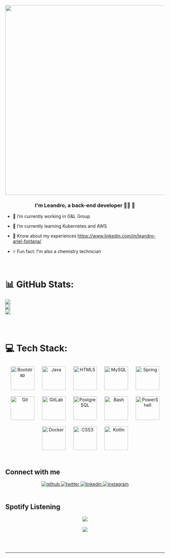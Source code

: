 <div align="center">
<img src="https://s4.gifyu.com/images/gwyneth-balucio-hello-world-1.gif" align="center" height="" width="600" />
</div>  
  

### <div align="center">I'm Leandro, a back-end developer 👨‍💻 🚀</div>  
  

- 🔭 I’m currently working in G&L Group  
  

- 🌱  I’m currently learning Kubernetes and AWS  
  

- 📄 Know about my experiences https://www.linkedin.com/in/leandro-ariel-fontana/  
  

- ⚡ Fun fact: I'm also a chemistry technician  
  

<br/>  

# 📊 GitHub Stats:
![](https://github-readme-stats.vercel.app/api?username=LeandroArielFontana&theme=dark&hide_border=false&include_all_commits=true&count_private=true)<br/>
![](https://github-readme-streak-stats.herokuapp.com/?user=LeandroArielFontana&theme=dark&hide_border=false)<br/>
![](https://github-readme-stats.vercel.app/api/top-langs/?username=LeandroArielFontana&theme=dark&hide_border=false&include_all_commits=true&count_private=true&layout=compact) 

<br/>  

<br/>  

# 💻 Tech Stack: 
<div align="center">  
<a href="https://getbootstrap.com/docs/3.4/javascript/" target="_blank"><img style="margin: 10px" src="https://profilinator.rishav.dev/skills-assets/bootstrap-plain.svg" alt="Bootstrap" height="75" /></a>  
<a href="https://www.java.com/" target="_blank"><img style="margin: 10px" src="https://profilinator.rishav.dev/skills-assets/java-original-wordmark.svg" alt="Java" height="75" /></a>  
<a href="https://en.wikipedia.org/wiki/HTML5" target="_blank"><img style="margin: 10px" src="https://profilinator.rishav.dev/skills-assets/html5-original-wordmark.svg" alt="HTML5" height="75" /></a>  
<a href="https://www.mysql.com/" target="_blank"><img style="margin: 10px" src="https://profilinator.rishav.dev/skills-assets/mysql-original-wordmark.svg" alt="MySQL" height="75" /></a>  
<a href="https://docs.spring.io/spring-framework/docs/3.0.x/reference/expressions.html#:~:text=The%20Spring%20Expression%20Language%20(SpEL,and%20basic%20string%20templating%20functionality." target="_blank"><img style="margin: 10px" src="https://profilinator.rishav.dev/skills-assets/springio-icon.svg" alt="Spring" height="75" /></a>  
<a href="https://github.com/" target="_blank"><img style="margin: 10px" src="https://profilinator.rishav.dev/skills-assets/git-scm-icon.svg" alt="Git" height="75" /></a>  
<a href="https://about.gitlab.com/" target="_blank"><img style="margin: 10px" src="https://profilinator.rishav.dev/skills-assets/gitlab.svg" alt="GitLab" height="75" /></a>  
<a href="https://www.postgresql.org/" target="_blank"><img style="margin: 10px" src="https://profilinator.rishav.dev/skills-assets/postgresql-original-wordmark.svg" alt="PostgreSQL" height="75" /></a>  
<a href="https://www.gnu.org/software/bash/" target="_blank"><img style="margin: 10px" src="https://profilinator.rishav.dev/skills-assets/gnu_bash-icon.svg" alt="Bash" height="75" /></a>  
<a href="https://docs.microsoft.com/en-us/powershell/" target="_blank"><img style="margin: 10px" src="https://profilinator.rishav.dev/skills-assets/powershell.png" alt="PowerShell" height="75" /></a>  
<a href="https://www.docker.com/" target="_blank"><img style="margin: 10px" src="https://profilinator.rishav.dev/skills-assets/docker-original-wordmark.svg" alt="Docker" height="75" /></a>  
<a href="https://www.w3schools.com/css/" target="_blank"><img style="margin: 10px" src="https://profilinator.rishav.dev/skills-assets/css3-original-wordmark.svg" alt="CSS3" height="75" /></a>  
<a href="https://kotlinlang.org/" target="_blank"><img style="margin: 10px" src="https://profilinator.rishav.dev/skills-assets/kotlinlang-icon.svg" alt="Kotlin" height="75" /></a>  
</div>  

<br/>  

## Connect with me  
<div align="center">
<a href="https://github.com/LeandroArielFontana" target="_blank">
<img src=https://img.shields.io/badge/github-%2324292e.svg?&style=for-the-badge&logo=github&logoColor=white alt=github style="margin-bottom: 5px;" />
</a>
<a href="https://twitter.com/@SoyElVicBlucito" target="_blank">
<img src=https://img.shields.io/badge/twitter-%2300acee.svg?&style=for-the-badge&logo=twitter&logoColor=white alt=twitter style="margin-bottom: 5px;" />
</a>
<a href="https://linkedin.com/in/https://www.linkedin.com/in/leandro-ariel-fontana/" target="_blank">
<img src=https://img.shields.io/badge/linkedin-%231E77B5.svg?&style=for-the-badge&logo=linkedin&logoColor=white alt=linkedin style="margin-bottom: 5px;" />
</a>
<a href="https://instagram.com/https://www.instagram.com/fontana_leandro/" target="_blank">
<img src=https://img.shields.io/badge/instagram-%23000000.svg?&style=for-the-badge&logo=instagram&logoColor=white alt=instagram style="margin-bottom: 5px;" />
</a>  
</div>  
  
<br/>  

## Spotify Listening  
<div align="center"><img src="https://spotify-github-profile.vercel.app/api/view?uid=leandroarielfontana&cover_image=true&theme=default&bar_color=514fb5&bar_color_cover=true" /></div>  

<br/>  

<div align="center">
<img src="https://komarev.com/ghpvc/?username=LeandroFontana&&style=flat-square" align="center" />
</div>  
  
<br/>  
  
<br/>  

<br />

----
